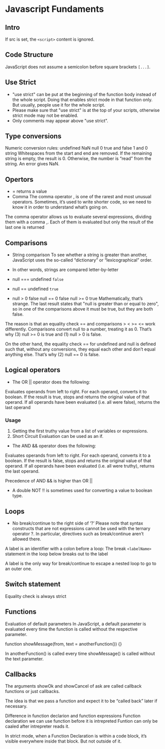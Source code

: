# Javascript Fundaments

## Intro

If src is set, the `<script>` content is ignored.

## Code Structure

JavaScript does not assume a semicolon before square brackets `[...]`.

## Use Strict

- "use strict" can be put at the beginning of the function body instead of the whole script. Doing that enables strict mode in that function only. But usually, people use it for the whole script.
- Please make sure that "use strict" is at the top of your scripts, otherwise strict mode may not be enabled.
- Only comments may appear above "use strict".

## Type conversions

Numeric conversion rules:
undefined NaN
null 0
true and false 1 and 0
string Whitespaces from the start and end are removed. If the remaining string is empty, the result is 0. Otherwise, the number is “read” from the string. An error gives NaN.

## Opertors

- = returns a value
- Comma
The comma operator , is one of the rarest and most unusual operators. Sometimes, it’s used to write shorter code, so we need to know it in order to understand what’s going on.

The comma operator allows us to evaluate several expressions, dividing them with a comma ,. Each of them is evaluated but only the result of the last one is returned

## Comparisons

- String comparison
To see whether a string is greater than another, JavaScript uses the so-called “dictionary” or “lexicographical” order.

- In other words, strings are compared letter-by-letter

- null === undefined  `false`

- null == undefined  `true`

- null > 0 false
 null == 0 false
 null >= 0 true
Mathematically, that’s strange. The last result states that "null is greater than or equal to zero", so in one of the comparisons above it must be true, but they are both false.

The reason is that an equality check == and comparisons > < >= <= work differently. Comparisons convert null to a number, treating it as 0. That’s why (3) null >= 0 is true and (1) null > 0 is false.

On the other hand, the equality check == for undefined and null is defined such that, without any conversions, they equal each other and don’t equal anything else. That’s why (2) null == 0 is false.

## Logical operators

- The OR || operator does the following:

Evaluates operands from left to right.
For each operand, converts it to boolean. If the result is true, stops and returns the original value of that operand.
If all operands have been evaluated (i.e. all were false), returns the last operand

### Usage

1. Getting the first truthy value from a list of variables or expressions.
2. Short Circuit Evaluation can be used as an if.

- The AND && operator does the following:

Evaluates operands from left to right.
For each operand, converts it to a boolean. If the result is false, stops and returns the original value of that operand.
If all operands have been evaluated (i.e. all were truthy), returns the last operand.

Precedence of AND && is higher than OR ||

- A double NOT !! is sometimes used for converting a value to boolean type.

## Loops

- No break/continue to the right side of ‘?’
Please note that syntax constructs that are not expressions cannot be used with the ternary operator ?. In particular, directives such as break/continue aren’t allowed there.

A label is an identifier with a colon before a loop:
The break `<labelName>` statement in the loop below breaks out to the label

 A label is the only way for break/continue to escape a nested loop to go to an outer one.

## Switch statement

Equality check is always strict

## Functions

Evaluation of default parameters
In JavaScript, a default parameter is evaluated every time the function is called without the respective parameter.

function showMessage(from, text = anotherFunction()) {}

In anotherFunction() is called every time showMessage() is called without the text parameter.

## Callbacks

The arguments showOk and showCancel of ask are called callback functions or just callbacks.

The idea is that we pass a function and expect it to be “called back” later if necessary.

Difference in function declarion and function expressions
Function declaration we can use function before it is intrepreted
Funtion can only be caaled after intrepreter reads it.

In strict mode, when a Function Declaration is within a code block, it’s visible everywhere inside that block. But not outside of it.
